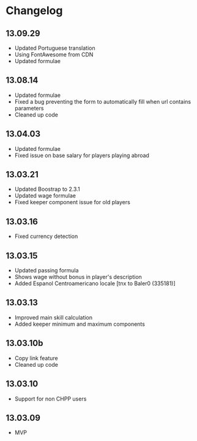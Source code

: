 Changelog
=========

13.09.29
--------
* Updated Portuguese translation
* Using FontAwesome from CDN
* Updated formulae

13.08.14
--------
* Updated formulae
* Fixed a bug preventing the form to automatically fill when url contains parameters
* Cleaned up code

13.04.03
--------
* Updated formulae
* Fixed issue on base salary for players playing abroad

13.03.21
--------
* Updated Boostrap to 2.3.1
* Updated wage formulae
* Fixed keeper component issue for old players

13.03.16
--------
* Fixed currency detection

13.03.15
--------
* Updated passing formula
* Shows wage without bonus in player's description
* Added Espanol Centroamericano locale [tnx to Baler0 (335181)]

13.03.13
--------
* Improved main skill calculation
* Added keeper minimum and maximum components

13.03.10b
---------
* Copy link feature
* Cleaned up code

13.03.10
--------
* Support for non CHPP users

13.03.09
--------
* MVP